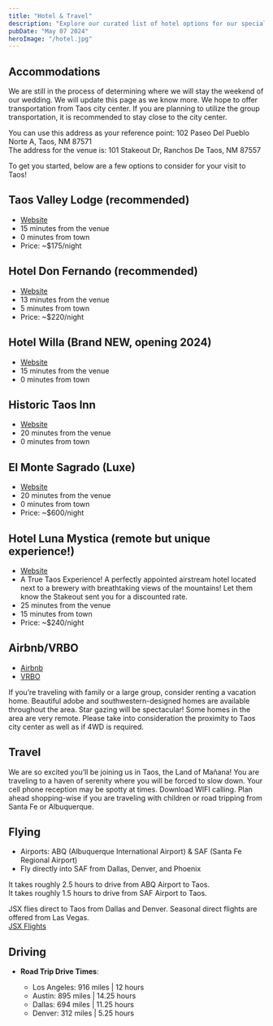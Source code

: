 ```yaml
---
title: "Hotel & Travel"
description: "Explore our curated list of hotel options for our special day in Taos. Each offers unique amenities and has been carefully selected to accommodate our guests with comfort and convenience."
pubDate: "May 07 2024"
heroImage: "/hotel.jpg"
---
```


## Accommodations

We are still in the process of determining where we will stay the weekend of our wedding. We will update this page as we know more. We hope to offer transportation from Taos city center. If you are planning to utilize the group transportation, it is recommended to stay close to the city center.

You can use this address as your reference point: 102 Paseo Del Pueblo Norte A, Taos, NM 87571  
The address for the venue is: 101 Stakeout Dr, Ranchos De Taos, NM 87557

To get you started, below are a few options to consider for your visit to Taos!

## Taos Valley Lodge (recommended)

- [Website](https://www.taosvalleylodge.com/)
- 15 minutes from the venue
- 0 minutes from town
- Price: ~$175/night

## Hotel Don Fernando (recommended)

- [Website](https://www.hilton.com/en/hotels/tsmtmup-hotel-don-fernando-de-taos/)
- 13 minutes from the venue
- 5 minutes from town
- Price: ~$220/night

## Hotel Willa (Brand NEW, opening 2024)

- [Website](https://www.hotelwilla.com/)
- 15 minutes from the venue
- 0 minutes from town

## Historic Taos Inn

- [Website](https://www.taosinn.com/)
- 20 minutes from the venue
- 0 minutes from town

## El Monte Sagrado (Luxe)

- [Website](https://www.elmontesagrado.com/)
- 20 minutes from the venue
- 0 minutes from town
- Price: ~$600/night

## Hotel Luna Mystica (remote but unique experience!)

- [Website](http://hotellunamystica.com/)
- A True Taos Experience! A perfectly appointed airstream hotel located next to a brewery with breathtaking views of the mountains! Let them know the Stakeout sent you for a discounted rate.
- 25 minutes from the venue
- 15 minutes from town
- Price: ~$240/night

## Airbnb/VRBO

- [Airbnb](https://www.airbnb.com/)
- [VRBO](https://www.vrbo.com/)

If you’re traveling with family or a large group, consider renting a vacation home. Beautiful adobe and southwestern-designed homes are available throughout the area. Star gazing will be spectacular! Some homes in the area are very remote. Please take into consideration the proximity to Taos city center as well as if 4WD is required.

## Travel

We are so excited you’ll be joining us in Taos, the Land of Mañana! You are traveling to a haven of serenity where you will be forced to slow down. Your cell phone reception may be spotty at times. Download WIFI calling. Plan ahead shopping-wise if you are traveling with children or road tripping from Santa Fe or Albuquerque.

## Flying

- Airports: ABQ (Albuquerque International Airport) & SAF (Santa Fe Regional Airport)
- Fly directly into SAF from Dallas, Denver, and Phoenix

It takes roughly 2.5 hours to drive from ABQ Airport to Taos.  
It takes roughly 1.5 hours to drive from SAF Airport to Taos.

JSX flies direct to Taos from Dallas and Denver. Seasonal direct flights are offered from Las Vegas.  
[JSX Flights](https://www.jsx.com/home/search)

## Driving

- **Road Trip Drive Times**:

  - Los Angeles: 916 miles | 12 hours
  - Austin: 895 miles | 14.25 hours
  - Dallas: 694 miles | 11.25 hours
  - Denver: 312 miles | 5.25 hours

  <!-- <a href="##">
            <div className=" josefin text-white shadow-2xl my-button mx-auto h-16 w-64 mt- pt-[4px] flex justify-center items-center rounded-lg cursor-pointer relative overflow-hidden">
             Book Now
            </div>
    </a> -->
